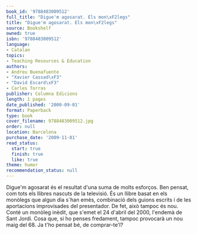 ```yaml
---
book_id: '9788483009512'
full_title: "Digue'm agosarat. Els mon\xF2legs"
title: "Digue'm agosarat. Els mon\xF2legs"
source: Bookshelf
owned: true
isbn: '9788483009512'
language:
- Catalan
topics:
- Teaching Resources & Education
authors:
- Andreu Buenafuente
- "Xavier Cassad\xF3"
- "David Escard\xF3"
- Carles Torras
publisher: Columna Edicions
length: 1 pages
date_published: '2000-09-01'
format: Paperback
type: book
cover_filename: 9788483009512.jpg
order: null
location: Barcelona
purchase_date: '2009-11-01'
read_status:
  start: true
  finish: true
  like: true
theme: humor
recommendation_status: null
---
```

Digue'm agosarat és el resultat d'una suma de molts esforços. Ben pensat, com tots els llibres nascuts de la televisió. És un llibre basat en els monòlegs que algun dia s´han emès, combinació dels guions escrits i de les aportacions improvisades del presentador. De fet, això tampoc és nou. Conté un monòleg inèdit, que s'emet el 24 d'abril del 2000, l'endemà de Sant Jordi. Cosa que, si ho penses fredament, tampoc provocarà un nou maig del 68. Ja t'ho pensat bé, de comprar-te'l?
